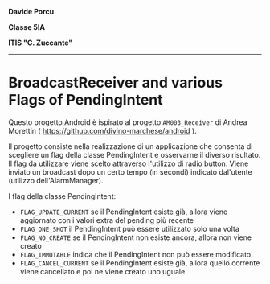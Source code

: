 **Davide Porcu** 

**Classe 5IA**

**ITIS "C. Zuccante"**

---
# BroadcastReceiver and various Flags of PendingIntent
Questo progetto Android è ispirato al progetto `AM003_Receiver` di Andrea Morettin ( https://github.com/divino-marchese/android ).

Il progetto consiste nella realizzazione di un applicazione che consenta di scegliere un flag della classe PendingIntent e osservarne il diverso risultato. Il flag da utilizzare viene scelto attraverso l'utilizzo di radio button. Viene inviato un broadcast dopo un certo tempo (in secondi) indicato dal'utente (utilizzo dell'AlarmManager). 

I flag della classe PendingIntent:

- `FLAG_UPDATE_CURRENT` se il PendingIntent esiste già, allora viene aggiornato con i valori extra del pending più recente
- `FLAG_ONE_SHOT` il PendingIntent può essere utilizzato solo una volta
- `FLAG_NO_CREATE` se il PendingIntent non esiste ancora, allora non viene creato
- `FLAG_IMMUTABLE` indica che il PendingIntent non può essere modificato
- `FLAG_CANCEL_CURRENT` se il PendingIntent esiste già, allora quello corrente viene cancellato e poi ne viene creato uno uguale











